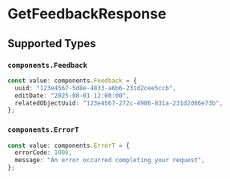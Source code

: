 # GetFeedbackResponse


## Supported Types

### `components.Feedback`

```typescript
const value: components.Feedback = {
  uuid: "123e4567-5d8e-4833-a6b6-231d2cee5ccb",
  editDate: "2025-08-01 12:00:00",
  relatedObjectUuid: "123e4567-272c-4986-831a-231d2d86e73b",
};
```

### `components.ErrorT`

```typescript
const value: components.ErrorT = {
  errorCode: 1000,
  message: "An error occurred completing your request",
};
```

